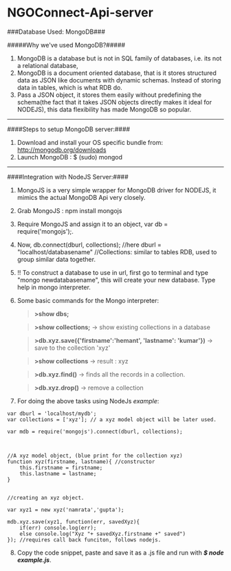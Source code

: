 NGOConnect-Api-server
=====================

###Database Used: MongoDB###
	
#####Why we've used MongoDB?#####

1. MongoDB is a database but is not in SQL family of databases, i.e. its not a relational database,
2. MongoDB is a document oriented database, that is it stores structured data as JSON like documents with dynamic schemas. Instead of storing data in tables, which is 		what RDB do.
3. Pass a JSON object, it stores them easily without predefining the schema(the fact that it takes JSON objects directly makes it ideal for NODEJS), this data 			 flexibility has made MongoDB so popular.


-----------------------------------------------------------------------------------------------------------------------------------------------

####Steps to setup MongoDB server:####

1. Download and install your OS specific bundle from: http://mongodb.org/downloads
2. Launch MongoDB : $ (sudo) mongod



------------------------------------------------------------------------------------------------------------------------------------------------

####Integration with NodeJS Server:####

1. MongoJS is a very simple wrapper for MongoDB driver for NODEJS, it mimics the actual MongoDB Api very closely.
2. Grab MongoJS : npm install mongojs
3. Require MongoJS and assign it to an object, var db = require('mongojs');.
4. Now, db.connect(dburl, collections); //here dburl = "localhost/databasename" //Collections: similar to tables RDB, used to group similar data together.


5. !! To construct a database to use in url, first go to terminal and type "mongo newdatabasename", this will create your new database. Type help in mongo interpreter.
6. Some basic commands for the Mongo interpreter: 
	
	>**>show dbs;**

	>**>show collections;**  -> show existing collections in a database
	
	>**>db.xyz.save({'firstname':'hemant', 'lastname': 'kumar'})** -> save to the collection 'xyz'
	
	>**>show collections**  -> result : xyz
	
	>**>db.xyz.find()**     -> finds all the records in a collection.

	>**>db.xyz.drop()**     -> remove a collection
	
7. For doing the above tasks using NodeJs *example*: 

```
var dburl = 'localhost/mydb';
var collections = ['xyz']; // a xyz model object will be later used.

var mdb = require('mongojs').connect(dburl, collections);



//A xyz model object, (blue print for the collection xyz)
function xyz(firstname, lastname){ //constructor
	this.firstname = firstname;
	this.lastname = lastname;
}


//creating an xyz object.

var xyz1 = new xyz('namrata','gupta');

mdb.xyz.save(xyz1, function(err, savedXyz){
	if(err) console.log(err);
	else console.log("Xyz "+ savedXyz.firstname +" saved")
}); //requires call back funciton, follows nodejs.
```	

8. Copy the code snippet, paste and save it as a .js file and run with ***$ node example.js***.